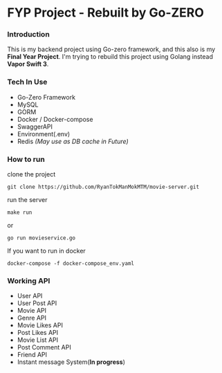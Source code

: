 # FYP Project - Rebuilt by Go-ZERO

### Introduction
This is my backend project using Go-zero framework, and this also is my **Final Year Project**. I'm trying to rebuild this project using Golang instead **Vapor Swift 3**.

### Tech In Use
* Go-Zero Framework
* MySQL
* GORM
* Docker / Docker-compose
* SwaggerAPI
* Environment(.env)
* Redis *(May use as DB cache in Future)*

### How to run
clone the project 
```
git clone https://github.com/RyanTokManMokMTM/movie-server.git
```

run the server 
```
make run
```
or
```
go run movieservice.go 
```

If you want to run in docker
```
docker-compose -f docker-compose_env.yaml
```

### Working API
* User API
* User Post API
* Movie API
* Genre API
* Movie Likes API
* Post Likes API
* Movie List API
* Post Comment API
* Friend API
* Instant message System(**In progress**)